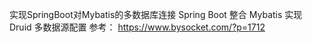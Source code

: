 实现SpringBoot对Mybatis的多数据库连接
Spring Boot 整合 Mybatis 实现 Druid 多数据源配置
参考：
https://www.bysocket.com/?p=1712